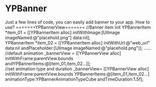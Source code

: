 # YPBanner
Just a few lines of code, you can easily add banner to your app. 
How to use?
=======YPBannerView=======
  //Banner item init
  YPBannerItem *item_01 = [[YPBannerItem alloc] initWithImage:[UIImage imageNamed:@"placehold.png"] data:nil];           
  YPBannerItem *item_02 = [[YPBannerItem alloc] initWithUrl:@"web_url" 
                                                       data:nil 
                                             andPlaceholder:[UIImage imageNamed:@"placehold.png"]];
  ......
  //default animation
  _bannerView = [[YPBannerView alloc] initWithFrame:parentView.bounds andYPBannerItems:@[item_01,item_02...]];     
  //set animation type and duration
  _bannerView= [[YPBannerView alloc] initWithFrame:parentView.bounds 
                                     YPBannerItems:@[item_01,item_02...] 
                                     animationType:YPBannerAnimationTypeCube 
                                   andTimeDuration:1.5f];
   

